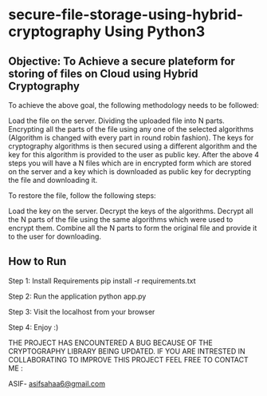 # secure-file-storage-using-hybrid-cryptography Using Python3
## Objective: To Achieve a secure plateform for storing of files on Cloud using Hybrid Cryptography
To achieve the above goal, the following methodology needs to be followed:

Load the file on the server.
Dividing the uploaded file into N parts.
Encrypting all the parts of the file using any one of the selected algorithms (Algorithm is changed with every part in round robin fashion).
The keys for cryptography algorithms is then secured using a different algorithm and the key for this algorithm is provided to the user as public key.
After the above 4 steps you will have a N files which are in encrypted form which are stored on the server and a key which is downloaded as public key for decrypting the file and downloading it.

To restore the file, follow the following steps:

Load the key on the server.
Decrypt the keys of the algorithms.
Decrypt all the N parts of the file using the same algorithms which were used to encrypt them.
Combine all the N parts to form the original file and provide it to the user for downloading.

## How to Run


Step 1: Install Requirements
pip install -r requirements.txt

Step 2: Run the application
python app.py

Step 3: Visit the localhost from your browser

Step 4: Enjoy :)

THE PROJECT HAS ENCOUNTERED A BUG BECAUSE OF THE CRYPTOGRAPHY LIBRARY BEING UPDATED. IF YOU ARE INTRESTED IN COLLABORATING TO IMPROVE THIS PROJECT FEEL FREE TO CONTACT ME :

ASIF- asifsahaa6@gmail.com
